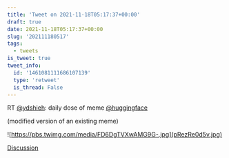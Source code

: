 ```yaml
---
title: 'Tweet on 2021-11-18T05:17:37+00:00'
draft: true
date: 2021-11-18T05:17:37+00:00
slug: '202111180517'
tags:
  - tweets
is_tweet: true
tweet_info:
  id: '1461081111686107139'
  type: 'retweet'
  is_thread: False
---
```




RT [@ydshieh](https://x.com/ydshieh): daily dose of meme [@huggingface](https://x.com/huggingface) 

(modified version of an existing meme) 

![https://pbs.twimg.com/media/FD6DgTVXwAMG9G-.jpg](pRezRe0d5v.jpg)

[Discussion](https://x.com/sytelus/status/1461081111686107139)
